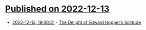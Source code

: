 # [Published on 2022-12-13](index.md)

* [2022-12-13, 19:00:31](https://news.ycombinator.com/item?id=33973991) - [The Delight of Edward Hopper’s Solitude](https://www.newyorker.com/culture/cultural-comment/the-delight-of-edward-hoppers-solitude)

